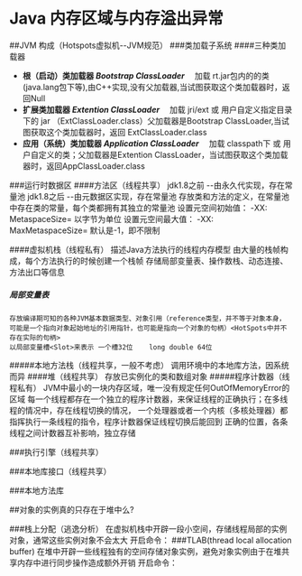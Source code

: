 # Java 内存区域与内存溢出异常
##JVM 构成（Hotspots虚拟机--JVM规范）
###类加载子系统
####三种类加载器
- **根（启动）类加载器 _Bootstrap ClassLoader_**
&emsp;加载 rt.jar包内的的类(java.lang包下等),由C++实现,没有父加载器,当试图获取这个类加载器时，返回Null
- **扩展类加载器 _Extention ClassLoader_**
&emsp;加载 jri/ext 或 用户自定义指定目录下的 jar （ExtClassLoader.class）父加载器是Bootstrap ClassLoader,当试图获取这个类加载器时，返回 ExtClassLoader.class
- **应用（系统）类加载器 _Application ClassLoader_**
&emsp;加载 classpath下 或 用户自定义的类；父加载器是Extention ClassLoader，当试图获取这个类加载器时，返回AppClassLoader.class

###运行时数据区
####方法区<Method Areas>（线程共享）
	jdk1.8之前 --由永久代实现，存在常量池
	jdk1.8之后 --由元数据区<Metadata Areas>实现，存在常量池
	存放类和方法的定义，在常量池中存在类的常量，每个类都拥有其独立的常量池
	设置元空间初始值： -XX: MetaspaceSize=  以字节为单位
	设置元空间最大值： -XX: MaxMetaspaceSize=  默认是-1，即不限制

####虚拟机栈<JVM Stack>（线程私有）
	描述Java方法执行的线程内存模型
	由大量的栈帧<Frame>构成，每个方法执行的时候创建一个栈帧
	存储局部变量表、操作数栈、动态连接、方法出口等信息

##### 局部变量表
	存放编译期可知的各种JVM基本数据类型、对象引用（reference类型，并不等于对象本身，
	可能是一个指向对象起始地址的引用指针，也可能是指向一个对象的句柄）<HotSpots中并不存在实际的句柄>
	以局部变量槽<Slot>来表示 一个槽32位    long double 64位



#####本地方法栈<Native Method Stack>（线程共享，一般不考虑）
    调用环境中的本地库方法，因系统而异
####堆<Heap>（线程共享）
    存放已实例化的类和数组对象
#####程序计数器<PC Register>（线程私有）
    JVM中最小的一块内存区域，唯一没有规定任何OutOfMemoryError的区域
    每一个线程都存在一个独立的程序计数器，来保证线程的正确执行；在多线程的情况中，存在线程切换的情况，
    一个处理器或者一个内核（多核处理器）都指挥执行一条线程的指令，程序计数器保证线程切换后能回到
    正确的位置，各条线程之间计数器互补影响，独立存储

###执行引擎（线程共享）

###本地库接口（线程共享）

###本地方法库

##对象的实例真的只存在于堆<Head>中么?

###栈上分配（逃逸分析）
    在虚拟机栈中开辟一段小空间，存储线程局部的实例对象，通常这些实例对象不会太大
    开启命令：
###TLAB(thread local allocation buffer)
    在堆中开辟一些线程独有的空间存储对象实例，避免对象实例由于在堆共享内存中进行同步操作造成额外开销
    开启命令：
